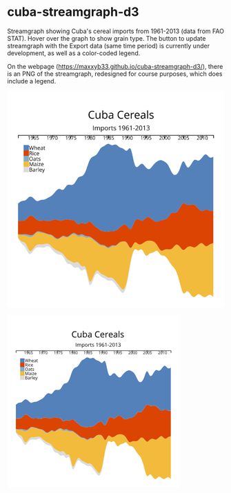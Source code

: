 # cuba-streamgraph-d3

Streamgraph showing Cuba's cereal imports from 1961-2013 (data from FAO STAT).  Hover over the graph to show grain type.
The button to update streamgraph with the Export data (same time period) is currently under development, as well as a color-coded legend.

On the webpage (https://maxxyb33.github.io/cuba-streamgraph-d3/), there is an PNG of the streamgraph, redesigned for course purposes, which does include a legend.

![SVG](img/image.svg "SVG image")

![PNG](img/image.png "PNG image")
